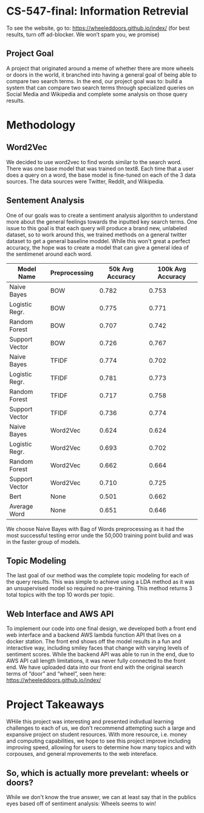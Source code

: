 # CS-547-final: Information Retrevial
To see the website, go to: https://wheeleddoors.github.io/index/
(for best results, turn off ad-blocker. We won’t spam you, we promise)

## Project Goal
A project that originated around a meme of whether there are more wheels or doors in the world, it branched into having a general goal of being able to compare two search terms. In the end, our project goal was to: build a system that can compare two search terms through specialized queries on Social Media and Wikipedia and complete some analysis on those query results.
# Methodology

## Word2Vec

We decided to use word2vec to find words similar to the search word. There was one base model that was trained on text8. Each time that a user does a query on a word, the base model is fine-tuned on each of the 3 data sources. The data sources were Twitter, Reddit, and Wikipedia. 

## Sentement Analysis

One of our goals was to create a sentiment analysis algorithm to understand more about the general feelings towards the inputted key search terms. One issue to this goal is that each query will produce a brand new, unlabeled dataset, so to work around this, we trained methods on a general twitter dataset to get a general baseline moddel. While this won't great a perfect accuracy, the hope was to create a model that can give a general  idea of the sentimenet around each word. 

| Model Name | Preprocessing | 50k Avg Accuracy | 100k Avg Accuracy |
| -----------|---------------|------------------|-------------------|
| Naive Bayes| BOW | 0.782 | 0.753 |
| Logistic Regr. | BOW | 0.775 | 0.771 |
| Random Forest | BOW | 0.707 | 0.742 |
| Support Vector | BOW | 0.726 | 0.767 | 
| Naive Bayes | TFIDF | 0.774 | 0.702 | 
| Logistic Regr. | TFIDF | 0.781 | 0.773 | 
| Random Forest | TFIDF | 0.717 | 0.758 | 
| Support Vector | TFIDF | 0.736 | 0.774 | 
| Naive Bayes | Word2Vec | 0.624 | 0.624 | 
| Logistic Regr. | Word2Vec | 0.693 | 0.702 | 
| Random Forest | Word2Vec | 0.662 | 0.664 | 
| Support Vector | Word2Vec | 0.710 | 0.725 | 
| Bert | None | 0.501 | 0.662 | 
| Average Word | None | 0.651 | 0.646 | 

We choose Naive Bayes with Bag of Words preprocessing as it had the most successful testing error unde the 50,000 training point build and was in the faster group of models. 

## Topic Modeling

The last goal of our method was the complete topic modeling for each of the query results. This was simple to achieve using a LDA method as it was an unsupervised model so required no pre-training. This method returns 3 total topics with the top 10 words per topic. 

## Web Interface and AWS API

To implement our code into one final design, we developed both a front end web interface and a backend AWS lambda function API that lives on a docker station. The front end shows off  the model results in a fun and interactive way, including smiley faces that change with varying levels of sentiment scores. While the backend API was able to run in the end, due to AWS API call length limitations, it was never fully connected to the front end. We have uploaded data into our front end with the original search terms of “door” and “wheel”, seen here: https://wheeleddoors.github.io/index/ 


# Project Takeaways

WHile this project was interesting and presented indivdual learning challenges to each of us, we don't recommend attempting such a large and expansive project on student resources. With more resource, i.e. money and computing capabilities, we hope to see this project improve including improving speed, allowing for users to determine how many topics and with corpouses, and general mprovements to the web intereface. 

## So, which is actually more prevelant: wheels or doors?
While we don't know the true answer, we can at least say that in the publics eyes based off of sentiment analysis: Wheels seems to win!

